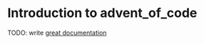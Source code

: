 # Introduction to advent_of_code

TODO: write [great documentation](http://jacobian.org/writing/what-to-write/)
